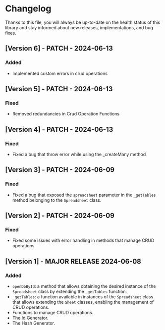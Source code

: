 # Changelog
Thanks to this file, you will always be up-to-date on the health status of this library and stay informed about new releases, implementations, and bug fixes.

## [Version 6] - PATCH - 2024-06-13

### Added
- Implemented custom errors in crud operations
  
## [Version 5] - PATCH - 2024-06-13

### Fixed
- Removed redundancies in Crud Operation Functions
  
## [Version 4] - PATCH - 2024-06-13

### Fixed
- Fixed a bug that throw error while using the _createMany method
  
## [Version 3] - PATCH - 2024-06-09

### Fixed
- Fixed a bug that exposed the `spreadsheet` parameter in the `_getTables` method belonging to the `Spreadsheet` class.

## [Version 2] - PATCH - 2024-06-09

### Fixed
- Fixed some issues with error handling in methods that manage CRUD operations.

## [Version 1] - MAJOR RELEASE 2024-06-08
### Added
- `openDbById`: a method that allows obtaining the desired instance of the `Spreadsheet` class by extending the `_getTables` function.
- `_getTables`: a function available in instances of the `Spreadsheet` class that allows extending the `Sheet` classes, enabling the management of CRUD operations.
- Functions to manage CRUD operations.
- The Id Generator.
- The Hash Generator.
